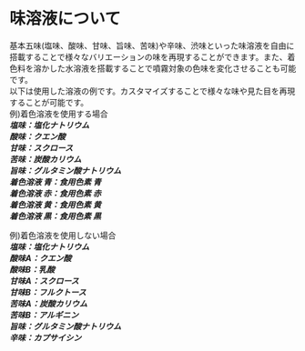 # 味溶液について
基本五味(塩味、酸味、甘味、旨味、苦味)や辛味、渋味といった味溶液を自由に搭載することで様々なバリエーションの味を再現することができます。また、着色料を溶かした水溶液を搭載することで噴霧対象の色味を変化させることも可能です。<br>
以下は使用した溶液の例です。カスタマイズすることで様々な味や見た目を再現することが可能です。<br>
例)着色溶液を使用する場合<br>
***塩味：塩化ナトリウム<br>
酸味：クエン酸<br>
甘味：スクロース<br>
苦味：炭酸カリウム<br>
旨味：グルタミン酸ナトリウム<br>
着色溶液 青：食用色素 青<br>
着色溶液 赤：食用色素 赤<br>
着色溶液 黄：食用色素 黄<br>
着色溶液 黒：食用色素 黒***<br>

例)着色溶液を使用しない場合<br>
***塩味：塩化ナトリウム<br>
酸味A：クエン酸<br>
酸味B：乳酸<br>
甘味A：スクロース<br>
甘味B：フルクトース<br>
苦味A：炭酸カリウム<br>
苦味B：アルギニン<br>
旨味：グルタミン酸ナトリウム<br>
辛味：カプサイシン***<br>
